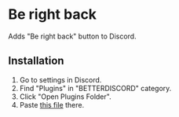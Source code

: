 # Be right back

Adds "Be right back" button to Discord.

## Installation

1. Go to settings in Discord.
2. Find "Plugins" in "BETTERDISCORD" category.
3. Click "Open Plugins Folder".
4. Paste [this file](https://github.com/akucchi/berightback/blob/main/BeRightBack.plugin.js) there.
